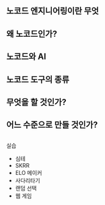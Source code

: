 ## 노코드 엔지니어링이란 무엇
## 왜 노코드인가?
## 노코드와 AI
## 노코드 도구의 종류
## 무엇을 할 것인가?
## 어느 수준으로 만들 것인가?
## 




실습
- 심테
- SKRR
- ELO 메이커
- 사다리타기
- 랜덤 선택
- 웹 게임